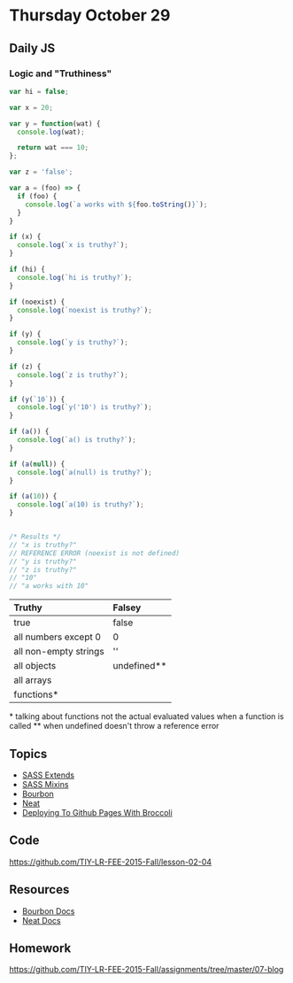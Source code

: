 # Thursday October 29


## Daily JS

### Logic and "Truthiness"

```js
var hi = false;

var x = 20;

var y = function(wat) {
  console.log(wat);

  return wat === 10;
};

var z = 'false';

var a = (foo) => {
  if (foo) {
    console.log(`a works with ${foo.toString()}`);
  }
}

if (x) {
  console.log(`x is truthy?`);
}

if (hi) {
  console.log(`hi is truthy?`);
}

if (noexist) {
  console.log(`noexist is truthy?`);
}

if (y) {
  console.log(`y is truthy?`);
}

if (z) {
  console.log(`z is truthy?`);
}

if (y(`10`)) {
  console.log(`y('10') is truthy?`);
}

if (a()) {
  console.log(`a() is truthy?`);
}

if (a(null)) {
  console.log(`a(null) is truthy?`);
}

if (a(10)) {
  console.log(`a(10) is truthy?`);
}


/* Results */
// "x is truthy?"
// REFERENCE ERROR (noexist is not defined)
// "y is truthy?"
// "z is truthy?"
// "10"
// "a works with 10"
```

| Truthy                | Falsey         |
| :-------------        | :------------- |
| true                  | false          |
| all numbers except 0  | 0              |
| all non-empty strings | ''             |
| all objects           | undefined**    |
| all arrays            |                |
| functions*            |                |


\* talking about functions not the actual evaluated values when a function is called
\*\* when undefined doesn't throw a reference error

## Topics

- [SASS Extends](extends.html)
- [SASS Mixins](mixins.html)
- [Bourbon](bourbon.html)
- [Neat](neat.html)
- [Deploying To Github Pages With Broccoli](gh-page.html)

## Code

https://github.com/TIY-LR-FEE-2015-Fall/lesson-02-04

## Resources

- [Bourbon Docs](http://bourbon.io/)
- [Neat Docs](http://neat.bourbon.io/)

## Homework

https://github.com/TIY-LR-FEE-2015-Fall/assignments/tree/master/07-blog
